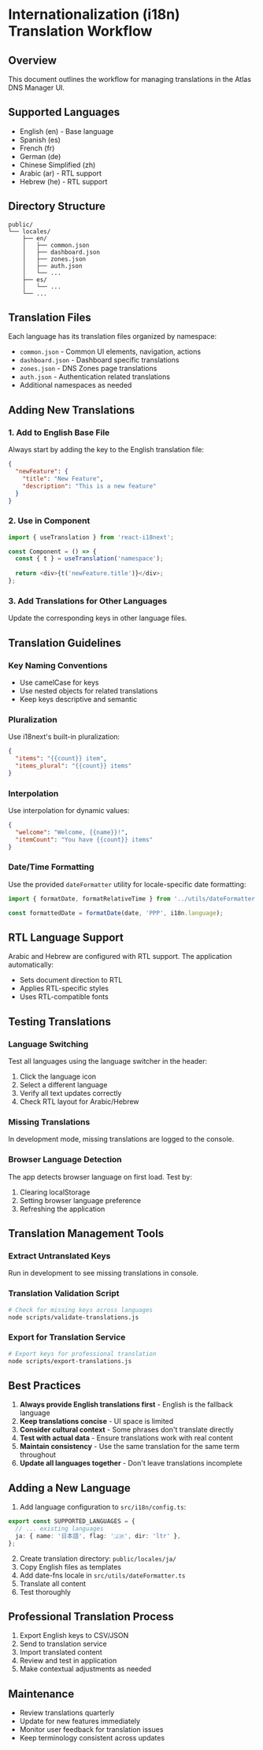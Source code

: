 # Internationalization (i18n) Translation Workflow

## Overview
This document outlines the workflow for managing translations in the Atlas DNS Manager UI.

## Supported Languages
- English (en) - Base language
- Spanish (es)
- French (fr)
- German (de)
- Chinese Simplified (zh)
- Arabic (ar) - RTL support
- Hebrew (he) - RTL support

## Directory Structure
```
public/
└── locales/
    ├── en/
    │   ├── common.json
    │   ├── dashboard.json
    │   ├── zones.json
    │   ├── auth.json
    │   └── ...
    ├── es/
    │   └── ...
    └── ...
```

## Translation Files
Each language has its translation files organized by namespace:
- `common.json` - Common UI elements, navigation, actions
- `dashboard.json` - Dashboard specific translations
- `zones.json` - DNS Zones page translations
- `auth.json` - Authentication related translations
- Additional namespaces as needed

## Adding New Translations

### 1. Add to English Base File
Always start by adding the key to the English translation file:
```json
{
  "newFeature": {
    "title": "New Feature",
    "description": "This is a new feature"
  }
}
```

### 2. Use in Component
```typescript
import { useTranslation } from 'react-i18next';

const Component = () => {
  const { t } = useTranslation('namespace');
  
  return <div>{t('newFeature.title')}</div>;
};
```

### 3. Add Translations for Other Languages
Update the corresponding keys in other language files.

## Translation Guidelines

### Key Naming Conventions
- Use camelCase for keys
- Use nested objects for related translations
- Keep keys descriptive and semantic

### Pluralization
Use i18next's built-in pluralization:
```json
{
  "items": "{{count}} item",
  "items_plural": "{{count}} items"
}
```

### Interpolation
Use interpolation for dynamic values:
```json
{
  "welcome": "Welcome, {{name}}!",
  "itemCount": "You have {{count}} items"
}
```

### Date/Time Formatting
Use the provided `dateFormatter` utility for locale-specific date formatting:
```typescript
import { formatDate, formatRelativeTime } from '../utils/dateFormatter';

const formattedDate = formatDate(date, 'PPP', i18n.language);
```

## RTL Language Support
Arabic and Hebrew are configured with RTL support. The application automatically:
- Sets document direction to RTL
- Applies RTL-specific styles
- Uses RTL-compatible fonts

## Testing Translations

### Language Switching
Test all languages using the language switcher in the header:
1. Click the language icon
2. Select a different language
3. Verify all text updates correctly
4. Check RTL layout for Arabic/Hebrew

### Missing Translations
In development mode, missing translations are logged to the console.

### Browser Language Detection
The app detects browser language on first load. Test by:
1. Clearing localStorage
2. Setting browser language preference
3. Refreshing the application

## Translation Management Tools

### Extract Untranslated Keys
Run in development to see missing translations in console.

### Translation Validation Script
```bash
# Check for missing keys across languages
node scripts/validate-translations.js
```

### Export for Translation Service
```bash
# Export keys for professional translation
node scripts/export-translations.js
```

## Best Practices

1. **Always provide English translations first** - English is the fallback language
2. **Keep translations concise** - UI space is limited
3. **Consider cultural context** - Some phrases don't translate directly
4. **Test with actual data** - Ensure translations work with real content
5. **Maintain consistency** - Use the same translation for the same term throughout
6. **Update all languages together** - Don't leave translations incomplete

## Adding a New Language

1. Add language configuration to `src/i18n/config.ts`:
```typescript
export const SUPPORTED_LANGUAGES = {
  // ... existing languages
  ja: { name: '日本語', flag: '🇯🇵', dir: 'ltr' },
};
```

2. Create translation directory: `public/locales/ja/`
3. Copy English files as templates
4. Add date-fns locale in `src/utils/dateFormatter.ts`
5. Translate all content
6. Test thoroughly

## Professional Translation Process

1. Export English keys to CSV/JSON
2. Send to translation service
3. Import translated content
4. Review and test in application
5. Make contextual adjustments as needed

## Maintenance

- Review translations quarterly
- Update for new features immediately
- Monitor user feedback for translation issues
- Keep terminology consistent across updates